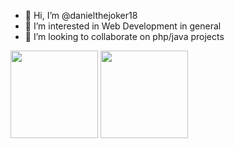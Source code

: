 - 👋 Hi, I’m @danielthejoker18
- 👀 I’m interested in Web Development in general
- 💞️ I’m looking to collaborate on php/java projects

<img height="140rem" src="https://github-readme-stats-sigma-five.vercel.app/api?username=danielthejoker18&show_icons=true&theme=dracula&include_all_commits=true&count_private=true"/>
  
 <img height="140rem" src="https://github-readme-stats-sigma-five.vercel.app/api/top-langs/?username=danielthejoker18&layout=compact&hide=javascript,html,css"/>
<!---
danielthejoker18/danielthejoker18 is a ✨ special ✨ repository because its `README.md` (this file) appears on your GitHub profile.
You can click the Preview link to take a look at your changes.
--->
